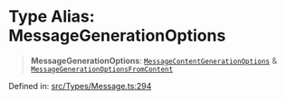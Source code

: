 # Type Alias: MessageGenerationOptions

> **MessageGenerationOptions**: [`MessageContentGenerationOptions`](MessageContentGenerationOptions.md) & [`MessageGenerationOptionsFromContent`](MessageGenerationOptionsFromContent.md)

Defined in: [src/Types/Message.ts:294](https://github.com/Fokusdotid/Baileys/blob/039f28db78950e3bac7c407f144ea390dcdf207d/src/Types/Message.ts#L294)
